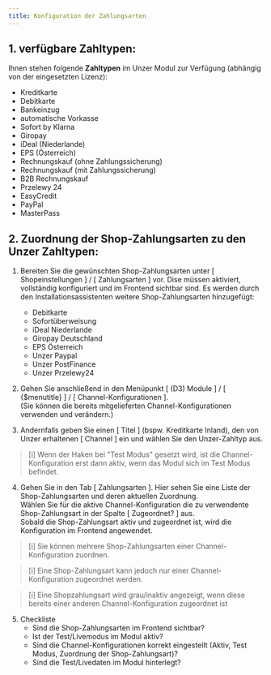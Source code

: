 ```yaml
---
title: Konfiguration der Zahlungsarten
---
```

## 1. verfügbare Zahltypen:
Ihnen stehen folgende **Zahltypen** im Unzer Modul zur Verfügung (abhängig von der eingesetzten Lizenz):
- Kreditkarte
- Debitkarte
- Bankeinzug
- automatische Vorkasse
- Sofort by Klarna
- Giropay
- iDeal (Niederlande)
- EPS (Österreich)
- Rechnungskauf (ohne Zahlungssicherung)
- Rechnungskauf (mit Zahlungssicherung)
- B2B Rechnungskauf
- Przelewy 24
- EasyCredit
- PayPal
- MasterPass

## 2. Zuordnung der Shop-Zahlungsarten zu den Unzer Zahltypen:
1. Bereiten Sie die gewünschten Shop-Zahlungsarten unter [ Shopeinstellungen ] / [ Zahlungsarten ] vor.
    Dise müssen aktiviert, vollständig konfiguriert und im Frontend sichtbar sind.
    Es werden durch den Installationsassistenten weitere Shop-Zahlungsarten hinzugefügt:
    - Debitkarte
    - Sofortüberweisung
    - iDeal Niederlande
    - Giropay Deutschland
    - EPS Österreich
    - Unzer Paypal
    - Unzer PostFinance
    - Unzer Przelewy24

2. Gehen Sie anschließend in den Menüpunkt [ (D3) Module ] / [ {$menutitle} ] / [ Channel-Konfigurationen ].  
(Sie können die bereits mitgelieferten Channel-Konfigurationen verwenden und verändern.)  
3. Andernfalls geben Sie einen [ Titel ] (bspw. Kreditkarte Inland), den von Unzer erhaltenen [ Channel ] ein und wählen Sie den Unzer-Zahltyp aus.  

> [i] Wenn der Haken bei "Test Modus" gesetzt wird, ist die Channel-Konfiguration erst dann aktiv, wenn das Modul sich im Test Modus befindet. 

4. Gehen Sie in den Tab [ Zahlungsarten ]. Hier sehen Sie eine Liste der Shop-Zahlungsarten und deren aktuellen Zuordnung.  
    Wählen Sie für die aktive Channel-Konfiguration die zu verwendente Shop-Zahlungsart in der Spalte [ Zugeordnet? ] aus.  
    Sobald die Shop-Zahlungsart aktiv und zugeordnet ist, wird die Konfiguration im Frontend angewendet.
> [i] Sie können mehrere Shop-Zahlungsarten einer Channel-Konfiguration zuordnen.
 
> [i] Eine Shop-Zahlungsart kann jedoch nur einer Channel-Konfiguration zugeordnet werden.
 
> [i] Eine Shopzahlungsart wird grau/inaktiv angezeigt, wenn diese bereits einer anderen Channel-Konfiguration zugeordnet ist

5. Checkliste
    - Sind die Shop-Zahlungsarten im Frontend sichtbar?
    - Ist der Test/Livemodus im Modul aktiv? 
    - Sind die Channel-Konfigurationen korrekt eingestellt (Aktiv, Test Modus, Zuordnung der Shop-Zahlungsart)?
    - Sind die Test/Livedaten im Modul hinterlegt?
